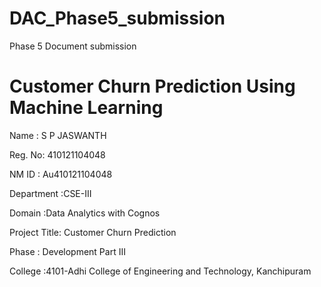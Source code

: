 # DAC_Phase5_submission
Phase 5 Document submission

# Customer Churn Prediction Using Machine Learning

Name	: S P JASWANTH <br>

Reg. No:	410121104048

NM ID :	Au410121104048

Department	:CSE-III

Domain	:Data Analytics with Cognos

Project Title:	Customer Churn Prediction

Phase :	Development Part III

College	:4101-Adhi College of Engineering and Technology, Kanchipuram
